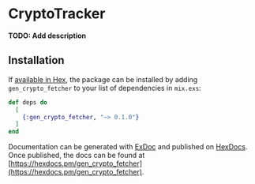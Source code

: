 # CryptoTracker

**TODO: Add description**

## Installation

If [available in Hex](https://hex.pm/docs/publish), the package can be installed
by adding `gen_crypto_fetcher` to your list of dependencies in `mix.exs`:

```elixir
def deps do
  [
    {:gen_crypto_fetcher, "~> 0.1.0"}
  ]
end
```

Documentation can be generated with [ExDoc](https://github.com/elixir-lang/ex_doc)
and published on [HexDocs](https://hexdocs.pm). Once published, the docs can
be found at [https://hexdocs.pm/gen_crypto_fetcher](https://hexdocs.pm/gen_crypto_fetcher).

